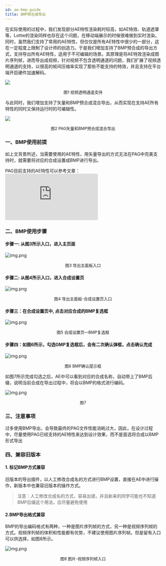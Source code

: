 ```yaml
---
id: ae-bmp-guide
title: BMP预合成导出
---
```


在实际使用的过程中，我们发现部分AE特性渲染耗时较高，如AE特效、轨道遮罩等，Lottie的渲染同样也存在这个问题，在移动端展示的时候很难做到实时渲染。同时，虽然我们支持了常用的AE特性，但仅仅是所有AE特性中很少的一部分，这在一定程度上限制了设计师的创造力。于是我们增加支持了BMP预合成的导出方式，支持导出所有AE特性，适用于不可编辑的场景。其原理是将AE特效渲染成图片序列帧，进而导出成视频，针对视频不包含透明通道的问题，我们扩展了视频透明通道的支持，以很高的帧间压缩率实现了那些不能支持的特效，并且支持在平台端开启硬件加速解码。

![](/img/docs/bmpGuide/bmp_guide_1.png)

<p align="center"><font size="2">图1 视频透明通道支持</font></p>

与此同时，我们增加支持了矢量和BMP预合成混合导出，从而实现在支持AE所有特性的同时又保持运行时的可编辑性。

![](/img/docs/bmpGuide/bmp_guide_2.png)

<p align="center"><font size="2">图2 PAG矢量和BMP预合成混合导出</font></p>

### 一、BMP使用前提
如上文背景所述，当需要使用的AE特性，用矢量导出的方式无法在PAG中完美支持时，就需要将对应的合成设置成BMP进行导出。

PAG目前支持的AE特性可以参考文章：![AE功能支持列表](https://pag.io/docs/ae-support.html)

### 二、BMP使用步骤
#### 步骤一: 从图3所示入口，进入主页面
![img.png](/img/docs/bmpGuide/bmp_guide_3.png)
<p align="center"><font size="2">图3 导出主面板入口</font></p>

#### 步骤二: 从图4所示入口，进入合成设置页
![img.png](/img/docs/bmpGuide/bmp_guide_4.png)
<p align="center"><font size="2">图4 导出主面板-合成设置页入口</font></p>

#### 步骤三：在合成设置页中, 点击对应合成的BMP复选框
![img.png](/img/docs/bmpGuide/bmp_guide_5.png)
<p align="center"><font size="2">图5 合成设置页—BMP复选框</font></p>

#### 步骤四：如图6所示，勾选GMP复选框后，会有二次确认弹框，点击确认完成
![img.png](/img/docs/bmpGuide/bmp_guide_6.png)
<p align="center"><font size="2">图6 BMP确认提示框</font></p>

如图7所示完成勾选之后，AE中可以看到对应的合成名称，自动带上了BMP后缀，说明当前合成在导出过程中，将会以BMP的格式进行编码。

![img.png](/img/docs/bmpGuide/bmp_guide_7.png)
<p align="center"><font size="2">图7</font></p>

### 三、注意事项
过多使用BMP导出，会导致最终的PAG文件性能消耗过大，因此，在设计过程中，尽量使用PAG已经支持的AE特性来达到设计效果，而不是首选将合成以BMP形式导出

### 四、兼容旧版本
#### 1. 标记BMP方式兼容
旧版本的导出插件，以人工修改合成名的方式进行BMP设置，直接在AE中进行操作，新版本中也兼容旧版本的操作方式。
> 注意：人工修改合成名的方式，容易出错，并且新来的同学可能也不知道BMP后缀这个用法，应尽量避免使用

#### 2.BMP导出格式兼容
BMP的导出编码格式有两种，一种是图片序列帧的方式，另一种是视频序列帧的方式。视频序列帧的体积和性能都有优势，不建议使用图片序列帧。但是留有入口可以供选择，如图8所示。

![img.png](/img/docs/bmpGuide/bmp_guide_8.png)
<p align="center"><font size="2">图8 图片-视频序列帧入口</font></p>